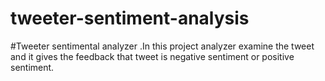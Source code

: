 # tweeter-sentiment-analysis
#Tweeter sentimental analyzer .In this project analyzer examine the tweet and it gives the feedback that tweet is negative sentiment or positive sentiment.
